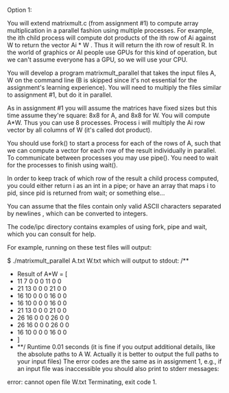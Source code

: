 Option 1:

You will extend matrixmult.c (from assignment #1) to compute array multiplication in a parallel fashion using multiple processes. For example, the ith child process will compute dot products of the ith row of Ai against W to return the vector Ai * W . Thus it will return the ith row of result R. In the world of graphics or AI people use GPUs for this kind of operation, but we can't assume everyone has a GPU, so we will use your CPU.

You will develop a program matrixmult_parallel that takes the input files A, W on the command line (B is skipped since it's not essential for the assignment's learning experience). You will need to multiply the files similar to assignment #1, but do it in parallel.

As in assignment #1 you will assume the matrices have fixed sizes but this time assume they're square: 8x8 for A, and 8x8 for W. You will compute A*W. Thus you can use 8 processes. Process i will multiply the Ai row vector by all columns of W (it's called dot product).

You should use fork() to start a process for each of the rows of A, such that we can compute a vector for each row of the result individually in parallel. To communicate between processes you may use pipe(). You need to wait for the processes to finish using wait().

In order to keep track of which row of the result a child process computed, you could either return i as an int in a pipe; or have an array that maps i to pid, since pid is returned from wait; or something else...

You can assume that the files contain only valid ASCII characters separated by newlines , which can be converted to integers. 

The code/ipc directory contains examples of using fork, pipe and wait, which you can consult for help.

For example, running on these test files will output:

$ ./matrixmult_parallel A.txt W.txt
which will output to stdout:
/**
* Result of A*W = [
* 11  7 0 0 0 11 0 0 
* 21 13 0 0 0 21 0 0 
* 16 10 0 0 0 16 0 0 
* 16 10 0 0 0 16 0 0 
* 21 13 0 0 0 21 0 0 
* 26 16 0 0 0 26 0 0 
* 26 16 0 0 0 26 0 0 
* 16 10 0 0 0 16 0 0 
* ]
* **/
Runtime 0.01 seconds
(it is fine if you output additional details, like the absolute paths to A W. Actually it is better to output the full paths to your input files)
The error codes are the same as in assignment 1, e.g., if an input file was inaccessible you should also print to stderr messages:

error: cannot open file W.txt
Terminating, exit code 1.
